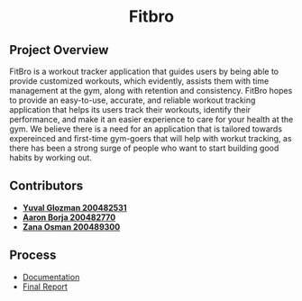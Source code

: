 <h1 align = 'center'> Fitbro </h1>

## Project Overview
FitBro is a workout tracker application that guides users by being able to provide customized workouts, which evidently, assists them with time management at the gym, along with retention and consistency. 
FitBro hopes to provide an easy-to-use, accurate, and reliable workout tracking application that helps its users track their workouts, identify their performance, and make it an easier experience to care for your health at the gym.
We believe there is a need for an application that is tailored towards expereinced and first-time gym-goers that will help with workut tracking, as there has been a strong surge of people who want to start building good habits by working out.  


## Contributors
- [**Yuval Glozman 200482531**](https://github.com/YuvalCodes)
- [**Aaron Borja 200482770**](https://github.com/creationNA)
- [**Zana Osman 200489300**](https://github.com/Kurdonthego1)

## Process
* [Documentation]()
* [Final Report](REPORT.md)
